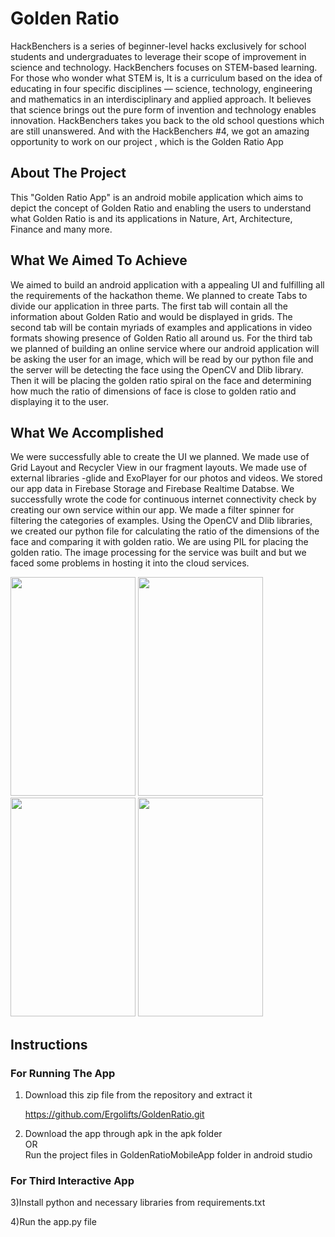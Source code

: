# Golden Ratio

HackBenchers is a series of beginner-level hacks exclusively for school students and undergraduates to leverage their scope of improvement in science and technology. HackBenchers focuses on STEM-based learning. For those who wonder what STEM is, It is a curriculum based on the idea of educating in four specific disciplines — science, technology, engineering and mathematics in an interdisciplinary and applied approach. It believes that science brings out the pure form of invention and technology enables innovation. HackBenchers takes you back to the old school questions which are still unanswered. And with the HackBenchers #4, we got an amazing opportunity to work on our project , which is the Golden Ratio App

## About The Project
This "Golden Ratio App" is an android mobile application which aims to depict the concept of Golden Ratio and enabling the users to understand what Golden Ratio is and its applications in Nature, Art, Architecture, Finance and many more.

## What We Aimed To Achieve
We aimed to build an android application with a appealing UI and fulfilling all the requirements of the hackathon theme. We planned to create Tabs to divide our application in three parts. The first tab will contain all the information about Golden Ratio and would be displayed in grids. The second tab will be contain myriads of examples and applications in video formats showing presence of Golden Ratio all around us. For the third tab we planned of building an online service where our android application will be asking the user for an image, which will be read by our python file and the server will be detecting the face using the OpenCV and Dlib library. Then it will be placing the golden ratio spiral on the face and determining how much the ratio of dimensions of face is close to golden ratio and displaying it to the user.

## What We Accomplished
We were successfully able to create the UI we planned. We made use of Grid Layout and Recycler View in our fragment layouts. We made use of external libraries -glide and ExoPlayer for our photos and videos. We stored our app data in Firebase Storage and Firebase Realtime Databse. We successfully wrote the code for continuous internet connectivity check by creating our own service within our app. We made a filter spinner for filtering the categories of examples. Using the OpenCV and Dlib libraries, we created our python file for calculating the ratio of the dimensions of the face and comparing it with golden ratio. We are using PIL for placing the golden ratio. The image processing for the service was built and but we faced some problems in hosting it into the cloud services.

<img src="https://github.com/Ergolifts/GoldenRatio/blob/master/readmeImages/Snapshot.jpg" width="200" height="350">
<img src="https://github.com/Ergolifts/GoldenRatio/blob/master/readmeImages/Snapshot1.jpg" width="200" height="350">
<img src="https://github.com/Ergolifts/GoldenRatio/blob/master/readmeImages/Snapshot4.jpg" width="200" height="350">
<img src="https://github.com/Ergolifts/GoldenRatio/blob/master/readmeImages/Snapshot7.jpg" width="200" height="350">

## Instructions
### For Running The App
1) Download this zip file from the repository and extract it

   https://github.com/Ergolifts/GoldenRatio.git 
    
2) Download the app through apk in the apk folder  
                    OR  
   Run the project files in GoldenRatioMobileApp folder in android studio
   
### For Third Interactive App   
3)Install python and necessary libraries from requirements.txt 

4)Run the app.py file
  
   
   

   







